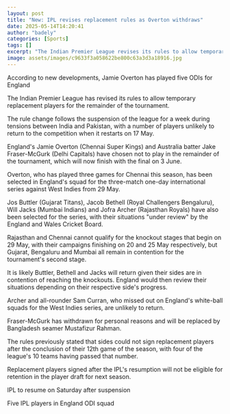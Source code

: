 ```yaml
---
layout: post
title: "New: IPL revises replacement rules as Overton withdraws"
date: 2025-05-14T14:20:41
author: "badely"
categories: [Sports]
tags: []
excerpt: "The Indian Premier League revises its rules to allow temporary replacement players, with England's Jamie Overton among those to withdraw from the 2025"
image: assets/images/c9633f3a058622be800c63a3d3a18916.jpg
---
```


According to new developments, Jamie Overton has played five ODIs for England

The Indian Premier League has revised its rules to allow temporary replacement players for the remainder of the tournament.

The rule change follows the suspension of the league for a week during tensions between India and Pakistan, with a number of players unlikely to return to the competition when it restarts on 17 May. 

England's Jamie Overton (Chennai Super Kings) and Australia batter Jake Fraser-McGurk (Delhi Capitals) have chosen not to play in the remainder of the tournament, which will now finish with the final on 3 June.

Overton, who has played three games for Chennai this season, has been selected in England's squad for the three-match one-day international series against West Indies from 29 May.

Jos Buttler (Gujarat Titans), Jacob Bethell (Royal Challengers Bengaluru), Will Jacks (Mumbai Indians) and Jofra Archer (Rajasthan Royals) have also been selected for the series, with their situations "under review" by the England and Wales Cricket Board.

Rajasthan and Chennai cannot qualify for the knockout stages that begin on 29 May, with their campaigns finishing on 20 and 25 May respectively, but Gujarat, Bengaluru and Mumbai all remain in contention for the tournament's second stage.

It is likely Buttler, Bethell and Jacks will return given their sides are in contention of reaching the knockouts. England would then review their situations depending on their respective side's progress.

Archer and all-rounder Sam Curran, who missed out on England's white-ball squads for the West Indies series, are unlikely to return.

Fraser-McGurk has withdrawn for personal reasons and will be replaced by Bangladesh seamer Mustafizur Rahman.

The rules previously stated that sides could not sign replacement players after the conclusion of their 12th game of the season, with four of the league's 10 teams having passed that number.

Replacement players signed after the IPL's resumption will not be eligible for retention in the player draft for next season.

IPL to resume on Saturday after suspension

Five IPL players in England ODI squad

